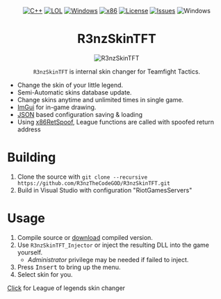 <div align="center">

[![C++](https://img.shields.io/badge/Language-C%2B%2B-%23f34b7d.svg?style=plastic)](https://en.wikipedia.org/wiki/C%2B%2B)
[![LOL](https://img.shields.io/badge/Game-Teamfight%20Tactics-445fa5.svg?style=plastic)](https://teamfighttactics.leagueoflegends.com/)
[![Windows](https://img.shields.io/badge/Platform-Windows-0078d7.svg?style=plastic)](https://en.wikipedia.org/wiki/Microsoft_Windows)
[![x86](https://img.shields.io/badge/Arch-x86-red.svg?style=plastic)](https://en.wikipedia.org/wiki/X86)
[![License](https://img.shields.io/github/license/R3nzTheCodeGOD/R3nzSkinTFT.svg?style=plastic)](LICENSE)
[![Issues](https://img.shields.io/github/issues/R3nzTheCodeGOD/R3nzSkinTFT.svg?style=plastic)](https://github.com/R3nzTheCodeGOD/R3nzSkin/issues)
![Windows](https://github.com/R3nzTheCodeGOD/R3nzSkinTFT/workflows/Windows/badge.svg?branch=main&event=push)

# **R3nzSkinTFT**

![R3nzSkinTFT](https://user-images.githubusercontent.com/58574988/177463481-177c057d-c5a7-4f08-b1e5-4a1f910b81d6.gif)

`R3nzSkinTFT` is internal skin changer for Teamfight Tactics.
</div>

- Change the skin of your little legend.
- Semi-Automatic skins database update.
- Change skins anytime and unlimited times in single game.
- <a href="https://github.com/ocornut/imgui">ImGui</a> for in-game drawing.
- <a href="https://github.com/nlohmann/json">JSON</a> based configuration saving & loading
- Using <a href="https://github.com/danielkrupinski/x86RetSpoof">x86RetSpoof</a>, League functions are called with spoofed return address

# Building
1. Clone the source with `git clone --recursive https://github.com/R3nzTheCodeGOD/R3nzSkinTFT.git`
2. Build in Visual Studio with configuration "RiotGamesServers"

# Usage
1. Compile source or <a href="https://github.com/R3nzTheCodeGOD/R3nzSkinTFT/releases/latest">download</a> compiled version.
2. Use `R3nzSkinTFT_Injector` or inject the resulting DLL into the game yourself.
   - *Administrator* privilege may be needed if failed to inject.
3. Press <kbd>Insert</kbd> to bring up the menu.
4. Select skin for you.

[Click](https://github.com/R3nzTheCodeGOD/R3nzSkin) for League of legends skin changer
